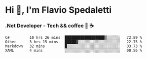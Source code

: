 # Hi 👋, I'm Flavio Spedaletti
### .Net Developer - Tech && coffee 🤖 ☕

<!--START_SECTION:waka-->
```text
C#         10 hrs 26 mins  ██████████████████▒░░░░░░   72.89 % 
Other      3 hrs 15 mins   █████▓░░░░░░░░░░░░░░░░░░░   22.75 % 
Markdown   32 mins         █░░░░░░░░░░░░░░░░░░░░░░░░   03.73 % 
XAML       4 mins          ░░░░░░░░░░░░░░░░░░░░░░░░░   00.56 % 
```
<!--END_SECTION:waka-->

<!--
[![Top Langs](https://github-readme-stats.vercel.app/api/top-langs/?username=flaviospedaletti&layout=compact&theme=radical)](https://github.com/anuraghazra/github-readme-stats)
-->

<!--
**FlavioSpedaletti/FlavioSpedaletti** is a ✨ _special_ ✨ repository because its `README.md` (this file) appears on your GitHub profile.

Here are some ideas to get you started:

- 🔭 I’m currently working on ...
- 🌱 I’m currently learning ...
- 👯 I’m looking to collaborate on ...
- 🤔 I’m looking for help with ...
- 💬 Ask me about ...
- 📫 How to reach me: ...
- 😄 Pronouns: ...
- ⚡ Fun fact: ...
-->

